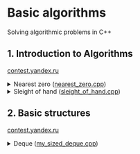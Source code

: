 # **Basic algorithms**
Solving algorithmic problems in C++

## 1. Introduction to Algorithms 
[contest.yandex.ru](https://contest.yandex.ru/contest/22449/problems/)

<details>
  <summary>Nearest zero (<a href="https://github.com/Attii/Algorithms-and-Data-Structures/blob/main/sprint1/nearest_zero.cpp">nearest_zero.cpp</a>)</summary>
  
  <br>
  
### Task
  
  Timofey is looking for a place to build a house. The street where he wants to live has a length of n, meaning it consists of n  identical consecutive plots. Each plot is either empty or already has a house built on it.

Sociable Timofey does not want to live far from other people on this street. Therefore, it is important for him to know the distance from each plot to the nearest empty plot. If the plot is empty, this distance will be zero — the distance to itself.

Help Timofey calculate these distances. For this, you have a map of the street. Houses in Timofey's city were numbered in the order they were built, so their numbers on the map are unordered. Empty plots are marked with zeros.

### Input Format
The first line contains the length of the street — \( n \) (1 ≤ \( n \) ≤ \( 10^6 \)). The next line contains \( n \) non-negative integers — house numbers and designations of empty plots on the map (zeros). It is guaranteed that there is at least one zero in the sequence. House numbers (positive integers) are unique and do not exceed \( 10^9 \).

### Output Format
For each of the plots, output the distance to the nearest zero. Print the numbers in one line, separated by spaces.

### Example 1
**Input**
```
5
0 1 4 9 0
```
**Output**
```
0 1 2 1 0
```

### Example 2
**Input**
```
6
0 7 9 4 8 20
```
**Output**
```
0 1 2 3 4 5
```
</details>

<details>
  <summary>Sleight of hand (<a href="https://github.com/Attii/Algorithms-and-Data-Structures/blob/main/sprint1/sleight_of_hand.cpp">sleight_of_hand.cpp</a>)</summary>

  <br>

  ### Task

  The game "Speed Typing Trainer" consists of a 4x4 field of keys, which either have a dot or a digit from one to nine. The essence of the game is as follows: in each round, a combination of digits and dots appears on the field. At time \( t \), the player must simultaneously press all the keys that have the digit \( t \).

If at time \( t \) all the required keys are pressed, the players score one point. If there are no keys with the digit \( t \) on the field, no point is awarded.

Two players can press \( k \) keys each at the same time. Determine the number of points Gosha and Timofey can earn if they press the keys together. Let's consider Example 1, where \( k = 3 \).

Suppose \( t = 1 \). In this case, one player must press two keys with the digit 1. To find out how many keys two players will press, use the formula: \( k \times 2 \). It turns out that together the boys will press six keys and earn a point.

When \( t = 2 \), the two players need to press seven keys simultaneously. But this is not possible for the guys: each can press only three keys. No point is awarded.

At \( t = 3 \), each player needs to press one key. Success! Now Gosha and Timofey have two points.

There are no other digits on the field. Therefore, in the next rounds, where \( t = 4 \ldots t = 9 \), no points will be awarded. Thus, Gosha and Timofey will earn two points.

Determine the number of points Gosha and Timofey can earn if they press the keys together.

### Input Format
The first line contains an integer \( k \) (1 ≤ \( k \) ≤ 5).

The next four lines represent the appearance of the trainer — 4 characters in each line. Each character is either a dot or a digit from 1 to 9. The characters in one line are consecutive and not separated by spaces.

### Output Format
Print a single number — the maximum number of points that Gosha and Timofey can score.

### Example 1
**Input**
```
3
1231
2..2
2..2
2..2
```
**Output**
```
2
```

### Example 2
**Input**
```
4
1111
9999
1111
9911
```
**Output**
```
1
```

### Example 3
**Input**
```
4
1111
1111
1111
1111
```
**Output**
```
0
```
</details>

## 2. Basic structures
[contest.yandex.ru](https://contest.yandex.ru/contest/22779/problems/)

<details>>
  <summary>Deque (<a href="https://github.com/Attii/Algorithms-and-Data-Structures/blob/main/sprint2/my_sized_deque.cpp">my_sized_deque.cpp</a>)</summary>
  
  <br>

### Task
Gosha implemented a data structure called Deque (double-ended queue), where the maximum size is determined by a given number. The methods `push_back(x)`, `push_front(x)`, `pop_back()`, and `pop_front()` worked correctly. However, if the deque had many elements, the program ran very slowly. The problem was that not all operations were performed in O(1) time complexity. Help Gosha! Write an efficient implementation.

Attention: Use a circular buffer for the implementation.

### Input format
The first line contains the number of commands `n` — an integer not exceeding 100,000. The second line contains the number `m` — the maximum size of the deque. It does not exceed 50,000. The next `n` lines contain one of the following commands:

- `push_back(value)` – add an element to the end of the deque. If the deque already contains the maximum number of elements, output "error".
- `push_front(value)` – add an element to the beginning of the deque. If the deque already contains the maximum number of elements, output "error".
- `pop_front()` – output the first element of the deque and remove it. If the deque was empty, output "error".
- `pop_back()` – output the last element of the deque and remove it. If the deque was empty, output "error".

`Value` is an integer not exceeding 1000 in absolute value.

### Output format
Output the result of each command on a separate line. For successful `push_back(x)` and `push_front(x)` commands, do not output anything.

### Example 1

#### Input
```plaintext
4
4
push_front 861
push_front -819
pop_back
pop_back
```

#### Output
```plaintext
861
-819
```

### Example 2

#### Input
```plaintext
7
10
push_front -855
push_front 0
pop_back
pop_back
push_back 844
pop_back
push_back 823
```

#### Output
```plaintext
-855
0
844
```

### Example 3

#### Input
```plaintext
6
6
push_front -201
push_back 959
push_back 102
push_front 20
pop_front
pop_back
```

#### Output
```plaintext
20
102
```
</details>
